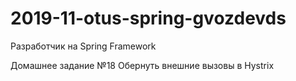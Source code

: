 # 2019-11-otus-spring-gvozdevds
Разработчик на Spring Framework

Домашнее задание №18
Обернуть внешние вызовы в Hystrix

